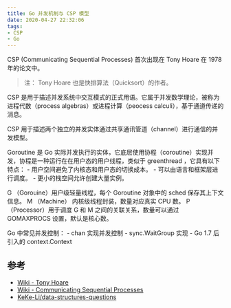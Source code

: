 ```yaml
---
title: Go 并发机制与 CSP 模型
date: 2020-04-27 22:32:06
tags:
- CSP
- Go
---
```


CSP (Communicating Sequential Processes) 首次出现在 Tony Hoare 在 1978 年的论文中。

> 注： Tony Hoare 也是快排算法（Quicksort）的作者。

CSP 是用于描述并发系统中交互模式的正式用语。它属于并发数学理论，被称为进程代数（process algebras）或进程计算（peocess calculi），基于通道传递的消息。

CSP 用于描述两个独立的并发实体通过共享通讯管道（channel）进行通信的并发模型。

Goroutine 是 Go 实际并发执行的实体，它底层使用协程（coroutine）实现并发，协程是一种运行在在用户态的用户线程，类似于 greenthread ，它具有以下特点：
	- 用户空间避免了内核态和用户态的切换成本。
	- 可以由语言和框架层进行调度。
	- 更小的栈空间允许创建大量实例。

G （Gorouine）用户级轻量线程，每个 Goroutine 对象中的 sched 保存其上下文信息。
M （Machine） 内核级线程封装，数量对应真实 CPU 数。
P （Processor）用于调度 G 和 M 之间的关联关系，数量可以通过 GOMAXPROCS 设置，默认是核心数。

Go 中常见并发控制：
	- chan 实现并发控制
	- sync.WaitGroup 实现
	- Go 1.7 后引入的 context.Context

## 参考

- [Wiki - Tony Hoare](https://en.wikipedia.org/wiki/Tony_Hoare)
- [Wiki - Communicating Sequential Processes](https://en.wikipedia.org/wiki/Communicating_sequential_processes)
- [KeKe-Li/data-structures-questions](https://github.com/KeKe-Li/data-structures-questions/blob/master/src/chapter05/golang.01.md)
